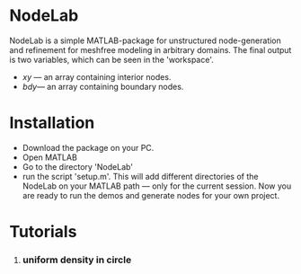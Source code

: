 # NodeLab  
NodeLab is a simple MATLAB-package for unstructured node-generation and refinement for meshfree modeling in arbitrary domains. The final output is two variables, which can be seen in the 'workspace'.
  * *xy* — an array containing interior nodes.
  * *bdy*— an array containing boundary nodes. 

# Installation
* Download the package on your PC. 
* Open MATLAB
* Go to the directory 'NodeLab'
* run the script 'setup.m'. This will add different directories of the NodeLab on your MATLAB path — only for the current session. Now you are ready to run the demos and generate nodes for your own project. 

# Tutorials
1. ### uniform density in circle 
